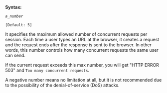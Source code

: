 **Syntax:**

<max-requests-per-session>*`a_number`*</max-requests-per-session>

`[Default: 5]`

It specifies the maximum allowed number of concurrent requests per
session. Each time a user types an URL at the browser, it creates a
request and the request ends after the response is sent to the browser.
In other words, this number controls how many concurrent requests the
same user can send.

If the current request exceeds this max number, you will get "HTTP ERROR
503" and `Too many concurrent requests`.

A negative number means no limitation at all, but it is not recommended
due to the possibility of the denial-of-service (DoS) attacks.


